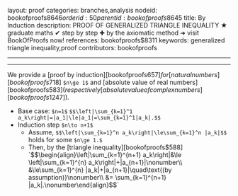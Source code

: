 layout: proof
categories: branches,analysis
nodeid: bookofproofs$8646
orderid: 50
parentid: bookofproofs$8645
title: By Induction
description: PROOF OF GENERALIZED TRIANGLE INEQUALITY &#9733; graduate maths &#10004; step by step &#10010; by the axiomatic method &#10140; visit BookOfProofs now!
references: bookofproofs$8311
keywords: generalized triangle inequality,proof
contributors: bookofproofs

---


---

We provide a [proof by induction][bookofproofs$657] for [natural numbers][bookofproofs$718] `$n\ge 1$` and [absolute value of real numbers][bookofproofs$583] (respectively [absolute value of complex numbers][bookofproofs$1247]).
* Base case: `$n=1$`
`$$\left|\sum_{k=1}^1 a_k\right|=|a_1|\le|a_1|=\sum_{k=1}^1|a_k|.$$`
* Induction step `$n\to n+1$`
   * Assume, `$$\left|\sum_{k=1}^n a_k\right|\le\sum_{k=1}^n |a_k|$$` holds for some `$n\ge 1.$`
   * Then, by the [triangle inequality][bookofproofs$588] `$$\begin{align}\left|\sum_{k=1}^{n+1} a_k\right|&\le \left|\sum_{k=1}^{n} a_k\right|+|a_{n+1}|\nonumber\\
&\le\sum_{k=1}^{n} |a_k|+|a_{n+1}|\quad\text{(by assumption)}\nonumber\\
&= \sum_{k=1}^{n+1} |a_k|.\nonumber\end{align}$$`
